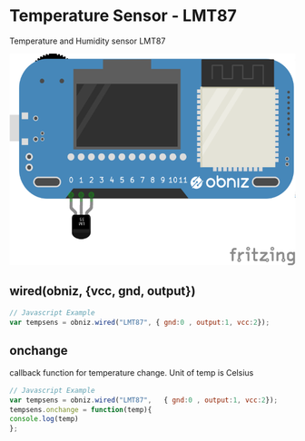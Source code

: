 # Temperature Sensor - LMT87
Temperature and Humidity sensor LMT87




![photo of AnalogTempratureSensor](./wired.png)




## wired(obniz, {vcc, gnd, output})
```javascript
// Javascript Example
var tempsens = obniz.wired("LMT87", { gnd:0 , output:1, vcc:2});
```

## onchange
callback function for temperature change.
Unit of temp is Celsius

```javascript
// Javascript Example
var tempsens = obniz.wired("LMT87",   { gnd:0 , output:1, vcc:2});
tempsens.onchange = function(temp){
console.log(temp)
};
```
 

